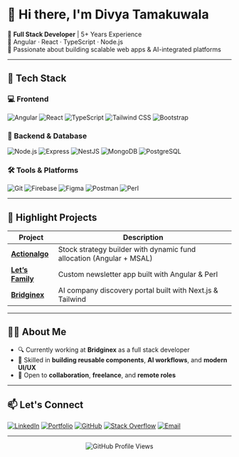 # 👋 Hi there, I'm **Divya Tamakuwala**

🎯 **Full Stack Developer** | 5+ Years Experience  
🚀 Angular · React · TypeScript · Node.js  
🧠 Passionate about building scalable web apps & AI-integrated platforms

---

## 🧰 Tech Stack

### 💻 Frontend
![Angular](https://img.shields.io/badge/Angular-DD0031?style=flat&logo=angular&logoColor=white)
![React](https://img.shields.io/badge/React-20232A?style=flat&logo=react&logoColor=61DAFB)
![TypeScript](https://img.shields.io/badge/TypeScript-3178C6?style=flat&logo=typescript&logoColor=white)
![Tailwind CSS](https://img.shields.io/badge/Tailwind-06B6D4?style=flat&logo=tailwindcss&logoColor=white)
![Bootstrap](https://img.shields.io/badge/Bootstrap-563D7C?style=flat&logo=bootstrap&logoColor=white)

### 🔧 Backend & Database
![Node.js](https://img.shields.io/badge/Node.js-339933?style=flat&logo=nodedotjs&logoColor=white)
![Express](https://img.shields.io/badge/Express-000000?style=flat&logo=express&logoColor=white)
![NestJS](https://img.shields.io/badge/NestJS-E0234E?style=flat&logo=nestjs&logoColor=white)
![MongoDB](https://img.shields.io/badge/MongoDB-47A248?style=flat&logo=mongodb&logoColor=white)
![PostgreSQL](https://img.shields.io/badge/PostgreSQL-4169E1?style=flat&logo=postgresql&logoColor=white)

### 🛠 Tools & Platforms
![Git](https://img.shields.io/badge/Git-F05032?style=flat&logo=git&logoColor=white)
![Firebase](https://img.shields.io/badge/Firebase-FFCA28?style=flat&logo=firebase&logoColor=black)
![Figma](https://img.shields.io/badge/Figma-F24E1E?style=flat&logo=figma&logoColor=white)
![Postman](https://img.shields.io/badge/Postman-FF6C37?style=flat&logo=postman&logoColor=white)
![Perl](https://img.shields.io/badge/Perl-39457E?style=flat&logo=perl&logoColor=white)

---

## 🌟 Highlight Projects

| Project               | Description                                                                 |
|-----------------------|-----------------------------------------------------------------------------|
| **[Actionalgo](#)**   | Stock strategy builder with dynamic fund allocation (Angular + MSAL)        |
| **[Let’s Family](#)** | Custom newsletter app built with Angular & Perl                             |
| **[Bridginex](#)**     | AI company discovery portal built with Next.js & Tailwind                   |

---

## 👩‍💻 About Me
- 🔍 Currently working at **Bridginex** as a full stack developer  
- 🧠 Skilled in **building reusable components**, **AI workflows**, and **modern UI/UX**  
- 💬 Open to **collaboration**, **freelance**, and **remote roles**  

---

## 📫 Let's Connect

[![LinkedIn](https://img.shields.io/badge/LinkedIn-blue?style=flat&logo=linkedin&logoColor=white)](https://www.linkedin.com/in/divya-dave-tamakuwala/)
[![Portfolio](https://img.shields.io/badge/Portfolio-000?style=flat&logo=vercel&logoColor=white)](https://divya-portfolio-fawn.vercel.app/)
[![GitHub](https://img.shields.io/badge/GitHub-181717?style=flat&logo=github&logoColor=white)](https://github.com/divyadavetamakuwala)
[![Stack Overflow](https://img.shields.io/badge/StackOverflow-FE7A16?style=flat&logo=stackoverflow&logoColor=white)](https://stackoverflow.com/users/14805519/er-divya-dave)
[![Email](https://img.shields.io/badge/Email-d.tamakuwala@bridginex.com-0078D4?style=flat&logo=gmail&logoColor=white)](mailto:d.tamakuwala@bridginex.com)

---

<!-- Optionally add visitor badge -->
<p align="center">
  <img src="https://komarev.com/ghpvc/?username=divyadavetamakuwala&style=flat-square&color=blue" alt="GitHub Profile Views" />
</p>
